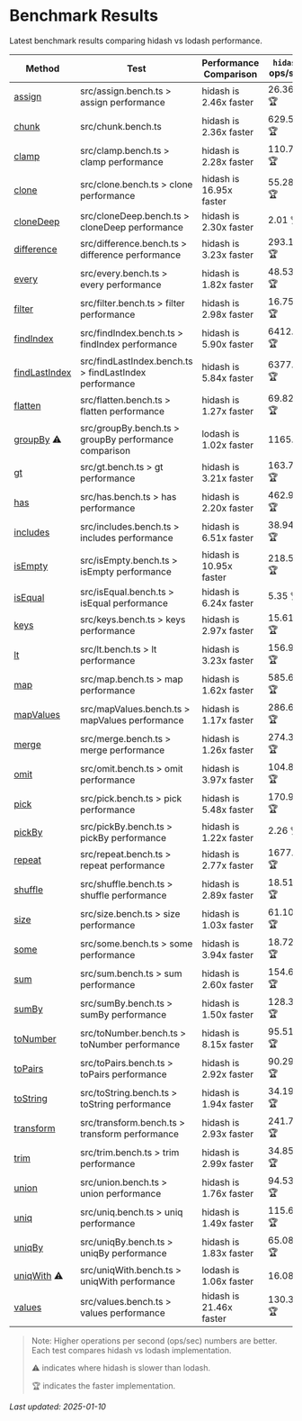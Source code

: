 # Benchmark Results

Latest benchmark results comparing hidash vs lodash performance.

| Method | Test | Performance Comparison | `hidash` ops/sec | `lodash@4.17.21` ops/sec |
|--------|------|----------------------|----------------|----------------|
| [assign](https://github.com/NaverPayDev/hidash/blob/31174165c5542b89bcc272d774276887e680bb49/src/assign.ts) | src/assign.bench.ts > assign performance | hidash is 2.46x faster | 26.36 🏆 | 10.73 |
| [chunk](https://github.com/NaverPayDev/hidash/blob/31174165c5542b89bcc272d774276887e680bb49/src/chunk.ts) | src/chunk.bench.ts | hidash is 2.36x faster | 629.58 🏆 | 267.06 |
| [clamp](https://github.com/NaverPayDev/hidash/blob/31174165c5542b89bcc272d774276887e680bb49/src/clamp.ts) | src/clamp.bench.ts > clamp performance | hidash is 2.28x faster | 110.72 🏆 | 48.50 |
| [clone](https://github.com/NaverPayDev/hidash/blob/31174165c5542b89bcc272d774276887e680bb49/src/clone.ts) | src/clone.bench.ts > clone performance | hidash is 16.95x faster | 55.28 🏆 | 3.26 |
| [cloneDeep](https://github.com/NaverPayDev/hidash/blob/31174165c5542b89bcc272d774276887e680bb49/src/cloneDeep.ts) | src/cloneDeep.bench.ts > cloneDeep performance | hidash is 2.30x faster | 2.01 🏆 | 0.88 |
| [difference](https://github.com/NaverPayDev/hidash/blob/31174165c5542b89bcc272d774276887e680bb49/src/difference.ts) | src/difference.bench.ts > difference performance | hidash is 3.23x faster | 293.15 🏆 | 90.80 |
| [every](https://github.com/NaverPayDev/hidash/blob/31174165c5542b89bcc272d774276887e680bb49/src/every.ts) | src/every.bench.ts > every performance | hidash is 1.82x faster | 48.53 🏆 | 26.59 |
| [filter](https://github.com/NaverPayDev/hidash/blob/31174165c5542b89bcc272d774276887e680bb49/src/filter.ts) | src/filter.bench.ts > filter performance | hidash is 2.98x faster | 16.75 🏆 | 5.63 |
| [findIndex](https://github.com/NaverPayDev/hidash/blob/31174165c5542b89bcc272d774276887e680bb49/src/findIndex.ts) | src/findIndex.bench.ts > findIndex performance | hidash is 5.90x faster | 6412.61 🏆 | 1086.72 |
| [findLastIndex](https://github.com/NaverPayDev/hidash/blob/31174165c5542b89bcc272d774276887e680bb49/src/findLastIndex.ts) | src/findLastIndex.bench.ts > findLastIndex performance | hidash is 5.84x faster | 6377.19 🏆 | 1092.90 |
| [flatten](https://github.com/NaverPayDev/hidash/blob/31174165c5542b89bcc272d774276887e680bb49/src/flatten.ts) | src/flatten.bench.ts > flatten performance | hidash is 1.27x faster | 69.82 🏆 | 55.08 |
| [groupBy](https://github.com/NaverPayDev/hidash/blob/31174165c5542b89bcc272d774276887e680bb49/src/groupBy.ts) ⚠️ | src/groupBy.bench.ts > groupBy performance comparison | lodash is 1.02x faster | 1165.82 | 1193.27 🏆 |
| [gt](https://github.com/NaverPayDev/hidash/blob/31174165c5542b89bcc272d774276887e680bb49/src/gt.ts) | src/gt.bench.ts > gt performance | hidash is 3.21x faster | 163.70 🏆 | 50.98 |
| [has](https://github.com/NaverPayDev/hidash/blob/31174165c5542b89bcc272d774276887e680bb49/src/has.ts) | src/has.bench.ts > has performance | hidash is 2.20x faster | 462.96 🏆 | 210.28 |
| [includes](https://github.com/NaverPayDev/hidash/blob/31174165c5542b89bcc272d774276887e680bb49/src/includes.ts) | src/includes.bench.ts > includes performance | hidash is 6.51x faster | 38.94 🏆 | 5.98 |
| [isEmpty](https://github.com/NaverPayDev/hidash/blob/31174165c5542b89bcc272d774276887e680bb49/src/isEmpty.ts) | src/isEmpty.bench.ts > isEmpty performance | hidash is 10.95x faster | 218.57 🏆 | 19.95 |
| [isEqual](https://github.com/NaverPayDev/hidash/blob/31174165c5542b89bcc272d774276887e680bb49/src/isEqual.ts) | src/isEqual.bench.ts > isEqual performance | hidash is 6.24x faster | 5.35 🏆 | 0.86 |
| [keys](https://github.com/NaverPayDev/hidash/blob/31174165c5542b89bcc272d774276887e680bb49/src/keys.ts) | src/keys.bench.ts > keys performance | hidash is 2.97x faster | 15.61 🏆 | 5.26 |
| [lt](https://github.com/NaverPayDev/hidash/blob/31174165c5542b89bcc272d774276887e680bb49/src/lt.ts) | src/lt.bench.ts > lt performance | hidash is 3.23x faster | 156.94 🏆 | 48.63 |
| [map](https://github.com/NaverPayDev/hidash/blob/31174165c5542b89bcc272d774276887e680bb49/src/map.ts) | src/map.bench.ts > map performance | hidash is 1.62x faster | 585.66 🏆 | 361.21 |
| [mapValues](https://github.com/NaverPayDev/hidash/blob/31174165c5542b89bcc272d774276887e680bb49/src/mapValues.ts) | src/mapValues.bench.ts > mapValues performance | hidash is 1.17x faster | 286.65 🏆 | 245.38 |
| [merge](https://github.com/NaverPayDev/hidash/blob/31174165c5542b89bcc272d774276887e680bb49/src/merge.ts) | src/merge.bench.ts > merge performance | hidash is 1.26x faster | 274.38 🏆 | 218.20 |
| [omit](https://github.com/NaverPayDev/hidash/blob/31174165c5542b89bcc272d774276887e680bb49/src/omit.ts) | src/omit.bench.ts > omit performance | hidash is 3.97x faster | 104.89 🏆 | 26.43 |
| [pick](https://github.com/NaverPayDev/hidash/blob/31174165c5542b89bcc272d774276887e680bb49/src/pick.ts) | src/pick.bench.ts > pick performance | hidash is 5.48x faster | 170.92 🏆 | 31.17 |
| [pickBy](https://github.com/NaverPayDev/hidash/blob/31174165c5542b89bcc272d774276887e680bb49/src/pickBy.ts) | src/pickBy.bench.ts > pickBy performance | hidash is 1.22x faster | 2.26 🏆 | 1.85 |
| [repeat](https://github.com/NaverPayDev/hidash/blob/31174165c5542b89bcc272d774276887e680bb49/src/repeat.ts) | src/repeat.bench.ts > repeat performance | hidash is 2.77x faster | 1677.00 🏆 | 605.96 |
| [shuffle](https://github.com/NaverPayDev/hidash/blob/31174165c5542b89bcc272d774276887e680bb49/src/shuffle.ts) | src/shuffle.bench.ts > shuffle performance | hidash is 2.89x faster | 18.51 🏆 | 6.40 |
| [size](https://github.com/NaverPayDev/hidash/blob/31174165c5542b89bcc272d774276887e680bb49/src/size.ts) | src/size.bench.ts > size performance | hidash is 1.03x faster | 61.10 🏆 | 59.57 |
| [some](https://github.com/NaverPayDev/hidash/blob/31174165c5542b89bcc272d774276887e680bb49/src/some.ts) | src/some.bench.ts > some performance | hidash is 3.94x faster | 18.72 🏆 | 4.75 |
| [sum](https://github.com/NaverPayDev/hidash/blob/31174165c5542b89bcc272d774276887e680bb49/src/sum.ts) | src/sum.bench.ts > sum performance | hidash is 2.60x faster | 154.63 🏆 | 59.54 |
| [sumBy](https://github.com/NaverPayDev/hidash/blob/31174165c5542b89bcc272d774276887e680bb49/src/sumBy.ts) | src/sumBy.bench.ts > sumBy performance | hidash is 1.50x faster | 128.39 🏆 | 85.46 |
| [toNumber](https://github.com/NaverPayDev/hidash/blob/31174165c5542b89bcc272d774276887e680bb49/src/toNumber.ts) | src/toNumber.bench.ts > toNumber performance | hidash is 8.15x faster | 95.51 🏆 | 11.71 |
| [toPairs](https://github.com/NaverPayDev/hidash/blob/31174165c5542b89bcc272d774276887e680bb49/src/toPairs.ts) | src/toPairs.bench.ts > toPairs performance | hidash is 2.92x faster | 90.29 🏆 | 30.94 |
| [toString](https://github.com/NaverPayDev/hidash/blob/31174165c5542b89bcc272d774276887e680bb49/src/toString.ts) | src/toString.bench.ts > toString performance | hidash is 1.94x faster | 34.19 🏆 | 17.66 |
| [transform](https://github.com/NaverPayDev/hidash/blob/31174165c5542b89bcc272d774276887e680bb49/src/transform.ts) | src/transform.bench.ts > transform performance | hidash is 2.93x faster | 241.76 🏆 | 82.57 |
| [trim](https://github.com/NaverPayDev/hidash/blob/31174165c5542b89bcc272d774276887e680bb49/src/trim.ts) | src/trim.bench.ts > trim performance | hidash is 2.99x faster | 34.85 🏆 | 11.64 |
| [union](https://github.com/NaverPayDev/hidash/blob/31174165c5542b89bcc272d774276887e680bb49/src/union.ts) | src/union.bench.ts > union performance | hidash is 1.76x faster | 94.53 🏆 | 53.66 |
| [uniq](https://github.com/NaverPayDev/hidash/blob/31174165c5542b89bcc272d774276887e680bb49/src/uniq.ts) | src/uniq.bench.ts > uniq performance | hidash is 1.49x faster | 115.63 🏆 | 77.64 |
| [uniqBy](https://github.com/NaverPayDev/hidash/blob/31174165c5542b89bcc272d774276887e680bb49/src/uniqBy.ts) | src/uniqBy.bench.ts > uniqBy performance | hidash is 1.83x faster | 65.08 🏆 | 35.65 |
| [uniqWith](https://github.com/NaverPayDev/hidash/blob/31174165c5542b89bcc272d774276887e680bb49/src/uniqWith.ts) ⚠️ | src/uniqWith.bench.ts > uniqWith performance | lodash is 1.06x faster | 16.08 | 17.03 🏆 |
| [values](https://github.com/NaverPayDev/hidash/blob/31174165c5542b89bcc272d774276887e680bb49/src/values.ts) | src/values.bench.ts > values performance | hidash is 21.46x faster | 130.39 🏆 | 6.08 |

> Note: Higher operations per second (ops/sec) numbers are better. Each test compares hidash vs lodash implementation.
>
> ⚠️ indicates where hidash is slower than lodash.
>
> 🏆 indicates the faster implementation.

_Last updated: 2025-01-10_
